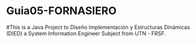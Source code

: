 # Guia05-FORNASIERO

#This is a Java Project to Diseño Implementación y Estructuras Dinámicas (DIED) a System Information Engineer Subject from UTN - FRSF. 
